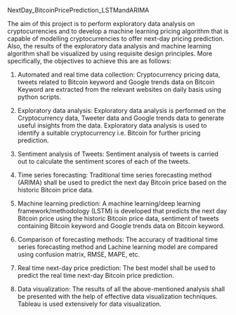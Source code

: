 NextDay_BitcoinPricePrediction_LSTMandARIMA

The aim of this project is to perform exploratory data analysis on cryptocurrencies and to develop a machine learning pricing algorithm that is capable of modelling cryptocurrencies to offer next-day pricing prediction. Also, the results of the exploratory data analysis and machine learning algorithm shall be visualized by using requisite design principles. 
More specifically, the objectives to achieve this are as follows:

1)	Automated and real time data collection: Cryptocurrency pricing data, tweets related to Bitcoin keyword and Google trends data on Bitcoin Keyword are extracted from the relevant websites on daily basis using python scripts. 

2)	Exploratory data analysis: Exploratory data analysis is performed on the Cryptocurrency data, Tweeter data and Google trends data to generate useful insights from the data. Exploratory data analysis is used to identify a suitable cryptocurrency i.e. Bitcoin for further pricing prediction.

3)	Sentiment analysis of Tweets: Sentiment analysis of tweets is carried out to calculate the sentiment scores of each of the tweets.

4)	Time series forecasting: Traditional time series forecasting method (ARIMA) shall be used to predict the next day Bitcoin price based on the historic Bitcoin price data.

5)	Machine learning prediction: A machine learning/deep learning framework/methodology (LSTM) is developed that predicts the next day Bitcoin price using the historic Bitcoin price data, sentiment of tweets containing Bitcoin keyword and Google trends data on Bitcoin keyword.

6)	Comparison of forecasting methods: The accuracy of traditional time series forecasting method and Lachine learning model are compared using confusion matrix, RMSE, MAPE, etc.

7)	Real time next-day price prediction: The best model shall be used to predict the real time next-day Bitcoin price prediction.

8)	Data visualization: The results of all the above-mentioned analysis shall be presented with the help of effective data visualization techniques. Tableau is used extensively for data visualization.
